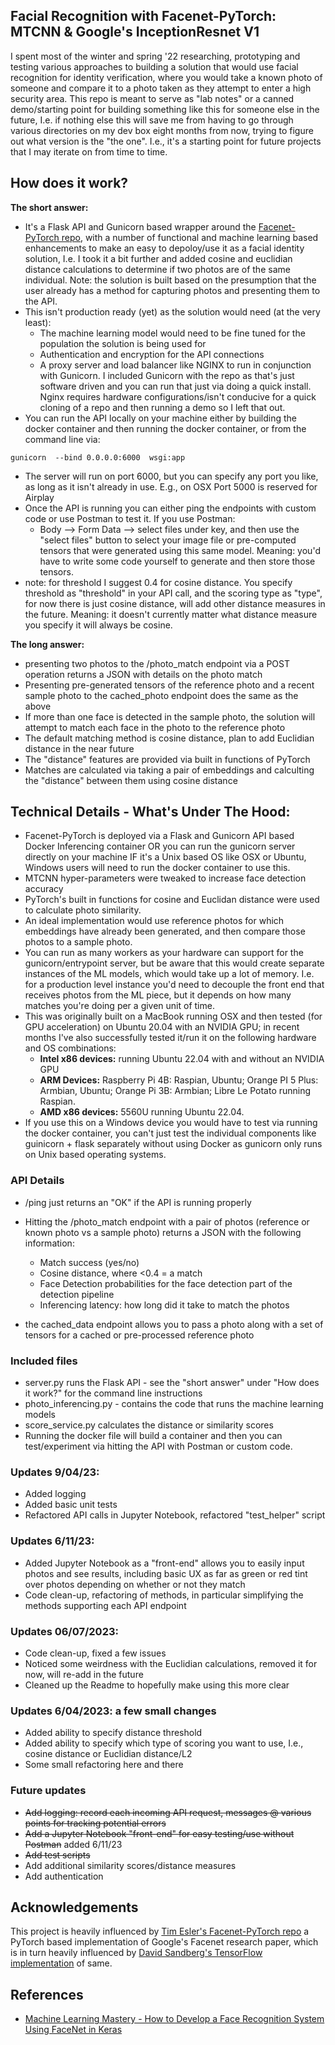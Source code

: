 ## Facial Recognition with Facenet-PyTorch: MTCNN & Google's InceptionResnet V1
I spent most of the winter and spring '22 researching, prototyping and testing various approaches to building a solution that would use facial recognition for identity verification, where you would take a known photo of someone and compare it to a photo taken as they attempt to enter a high security area. This repo is meant to serve as "lab notes" or a canned demo/starting point for building something like this for someone else in the future, I.e. if nothing else this will save me from having to go through various directories on my dev box eight months from now, trying to figure out what version is the "the one". I.e., it's a starting point for future projects that I may iterate on from time to time.  

## How does it work? 
**The short answer:** 
* It's a Flask API and Gunicorn based wrapper around the [Facenet-PyTorch repo](https://github.com/timesler/facenet-pytorch), with a number of functional and machine learning based enhancements to make an easy to depoloy/use it as a facial identity solution, I.e. I took it a bit further and added cosine and euclidian distance calculations to determine if two photos are of the same individual. Note: the solution is built based on the presumption that the user already has a method for capturing photos and presenting them to the API. 
* This isn't production ready (yet) as the solution would need (at the very least):
    * The machine learning model would need to be fine tuned for the population the solution is being used for
    * Authentication and encryption for the API connections
    * A proxy server and load balancer like NGINX to run in conjunction with Gunicorn. I included Gunicorn with the repo as that's just software driven and you can run that just via doing a quick install. Nginx requires hardware configurations/isn't conducive for a quick cloning of a repo and then running a demo so I left that out. 
* You can run the API locally on your  machine either by building the docker container and then running the docker container, or from the command line via: 

```
gunicorn  --bind 0.0.0.0:6000  wsgi:app
```
* The server will run on port 6000, but you can specify any port you like, as long as it isn't already in use. E.g., on OSX Port 5000 is reserved for Airplay  
* Once the API is running you can either ping the endpoints with custom code or use Postman to test it. If you use Postman:
    * Body --> Form Data --> select files under key, and then use the "select files" button to select your image file or pre-computed tensors that were generated using this same model. Meaning: you'd have to write some code yourself to generate and then store those tensors. 
* note: for threshold I suggest 0.4 for cosine distance. You specify threshold as "threshold" in your API call, and the scoring type as "type", for now there is just cosine distance, will add other distance measures in the future. Meaning: it doesn't currently matter what distance measure you specify it will always be cosine. 

**The long answer:**
* presenting two photos to the /photo_match endpoint via a POST operation returns a JSON with details on the photo match 
* Presenting pre-generated tensors of the reference photo and a recent sample photo to the cached_photo endpoint does the same as the above 
* If more than one face is detected in the sample photo, the solution will attempt to match each face in the photo to the reference photo 
* The default matching method is cosine distance, plan to add Euclidian distance in the near future 
* The "distance" features are provided via built in functions of PyTorch 
* Matches are calculated via taking a pair of embeddings and calculting the "distance" between them using cosine distance 

## Technical Details - What's Under The Hood: 
* Facenet-PyTorch is deployed via a Flask and Gunicorn API based Docker Inferencing container OR you can run the gunicorn server directly on your machine IF it's a Unix based OS like OSX or Ubuntu, Windows users will need to run the docker container to use this. 
* MTCNN hyper-parameters were tweaked to increase face detection accuracy 
* PyTorch's built in functions for cosine and Euclidan distance were used to calculate photo similarity. 
* An ideal implementation would use reference photos for which embeddings have already been generated, and then compare those photos to a sample photo. 
* You can run as many workers as your hardware can support for the gunicorn/entrypoint server, but be aware that this would create separate instances of the ML models, which would take up a lot of memory. I.e. for a production level instance you'd need to decouple the front end that receives photos from the ML piece, but it depends on how many matches you're doing per a given unit of time. 
* This was originally built on a MacBook running OSX and then tested (for GPU acceleration) on Ubuntu 20.04 with an NVIDIA GPU; in recent months I've also successfully tested it/run it on the following hardware and OS combinations:
    * **Intel x86 devices:** running Ubuntu 22.04 with and without an NVIDIA GPU
    * **ARM Devices:** Raspberry Pi 4B: Raspian, Ubuntu; Orange PI 5 Plus: Armbian, Ubuntu; Orange Pi 3B: Armbian; Libre Le Potato running Raspian. 
    * **AMD x86 devices:** 5560U running Ubuntu 22.04.
* If you use this on a Windows device you would have to test via running the docker container, you can't just test the individual components like guinicorn + flask separately without using Docker as gunicorn only runs on Unix based operating systems. 

### API Details 
   * /ping just returns an "OK" if the API is running properly 
   * Hitting the /photo_match endpoint with a pair of photos (reference or known photo vs a sample photo) returns a JSON with the following information:
        * Match success (yes/no)
        * Cosine distance, where <0.4 = a match
        * Face Detection probabilities for the face detection part of the detection pipeline
        * Inferencing latency: how long did it take to match the photos 
    
   * the cached_data endpoint allows you to pass a photo along with a set of tensors for a cached or pre-processed reference photo 

### Included files 
* server.py runs the Flask API - see the "short answer" under "How does it work?" for the command line instructions 
* photo_inferencing.py - contains the code that runs the machine learning models 
* score_service.py calculates the distance or similarity scores 
* Running the docker file will build a container and then you can test/experiment via hitting the API with Postman or custom code. 

### Updates 9/04/23:
* Added logging 
* Added basic unit tests
* Refactored API calls in Jupyter Notebook, refactored "test_helper" script 

### Updates 6/11/23: 
* Added Jupyter Notebook as a "front-end" allows you to easily input photos and see results, including 
basic UX as far as green or red tint over photos depending on whether or not they match 
* Code clean-up, refactoring of methods, in particular simplifying the methods supporting each API endpoint 

### Updates 06/07/2023: 
* Code clean-up, fixed a few issues 
* Noticed some weirdness with the Euclidian calculations, removed it for now, will re-add in the future 
* Cleaned up the Readme to hopefully make using this more clear 

### Updates 6/04/2023: a few small changes 
* Added ability to specify distance threshold 
* Added ability to specify which type of scoring you want to use, I.e., cosine distance or Euclidian distance/L2 
* Some small refactoring here and there 

### Future updates 
* ~~Add logging: record each incoming API request, messages @ various points for tracking potential errors~~ 
* ~~Add a Jupyter Notebook "front-end" for easy testing/use without Postman~~ added 6/11/23
* ~~Add test scripts~~ 
* Add additional similarity scores/distance measures
* Add authentication  
    
## Acknowledgements 
This project is heavily influenced by [Tim Esler's Facenet-PyTorch repo](https://github.com/timesler/facenet-pytorch) a PyTorch based implementation of Google's Facenet research paper, which is in turn heavily influenced by [David Sandberg's TensorFlow implementation](https://github.com/davidsandberg/facenet) of same. 

## References 
* [Machine Learning Mastery - How to Develop a Face Recognition System Using FaceNet in Keras](https://machinelearningmastery.com/how-to-develop-a-face-recognition-system-using-facenet-in-keras-and-an-svm-classifier/) 